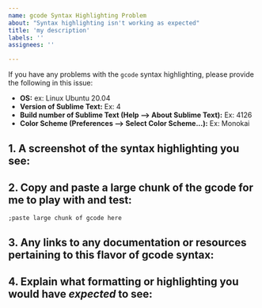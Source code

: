 ```yaml
---
name: gcode Syntax Highlighting Problem
about: "Syntax highlighting isn't working as expected"
title: 'my description'
labels: ''
assignees: ''

---
```


If you have any problems with the `gcode` syntax highlighting, please provide the following in this issue:

- **OS:** ex: Linux Ubuntu 20.04
- **Version of Sublime Text:** Ex: 4
- **Build number of Sublime Text (Help --> About Sublime Text):** Ex: 4126
- **Color Scheme (Preferences --> Select Color Scheme...):** Ex: Monokai

## 1. A screenshot of the syntax highlighting you see:


## 2. Copy and paste a large chunk of the gcode for me to play with and test:

```gcode
;paste large chunk of gcode here
```


## 3. Any links to any documentation or resources pertaining to this flavor of gcode syntax:


## 4. Explain what formatting or highlighting you would have _expected_ to see:

